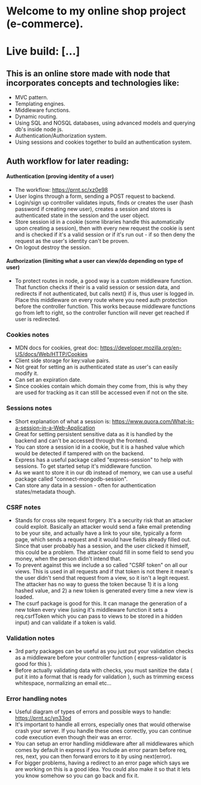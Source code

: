 # Welcome to my online shop project (e-commerce).

# Live build: [...]

## This is an online store made with node that incorporates concepts and technologies like:

- MVC pattern.
- Templating engines.
- Middleware functions.
- Dynamic routing.
- Using SQL and NOSQL databases, using advanced models and querying db's inside node js.
- Authentication/Authorization system.
- Using sessions and cookies together to build an authentication system.

## Auth workflow for later reading:

#### Authentication (proving identity of a user)

- The workflow: <https://prnt.sc/xz0e98>
- User logins through a form, sending a POST request to backend.
- Login/sign up controller validates inputs, finds or creates the user (hash password if creating new user), creates a session and stores is authenticated state in the session and the user object.
- Store session id in a cookie (some libraries handle this automatically upon creating a session), then with every new request the cookie is sent and is checked if it's a valid session or if it's run out - if so then deny the request as the user's identity can't be proven.
- On logout destroy the session.

#### Authorization (limiting what a user can view/do depending on type of user)

- To protect routes in node, a good way is a custom middleware function. That function checks if their is a valid session or session data, and redirects if not authenticated, but calls next() if is, thus user is logged in. Place this middleware on every route where you need auth protection before the controller function. This works because middleware functions go from left to right, so the controller function will never get reached if user is redirected.

### Cookies notes

- MDN docs for cookies, great doc: <https://developer.mozilla.org/en-US/docs/Web/HTTP/Cookies>
- Client side storage for key:value pairs.
- Not great for setting an is authenticated state as user's can easily modify it.
- Can set an expiration date.
- Since cookies contain which domain they come from, this is why they are used for tracking as it can still be accessed even if not on the site.

### Sessions notes

- Short explanation of what a session is: <https://www.quora.com/What-is-a-session-in-a-Web-Application>
- Great for setting persistent sensitive data as it is handled by the backend and can't be accessed through the frontend.
- You can store a session id in a cookie, but it is a hashed value which would be detected if tampered with on the backend.
- Express has a useful package called "express-session" to help with sessions. To get started setup it's middleware function.
- As we want to store it in our db instead of memory, we can use a useful package called "connect-mongodb-session".
- Can store any data in a session - often for authentication states/metadata though.

### CSRF notes

- Stands for cross site request forgery. It's a security risk that an attacker could exploit. Basically an attacker would send a fake email pretending to be your site, and actually have a link to your site, typically a form page, which sends a request and it would have fields already filled out. Since that user probably has a session, and the user clicked it himself, this could be a problem. The attacker could fill in some field to send you money, when the person didn't intend that.
- To prevent against this we include a so called "CSRF token" on all our views. This is used in all requests and if that token is not there it mean's the user didn't send that request from a view, so it isn't a legit request. The attacker has no way to guess the token because 1) it is a long hashed value, and 2) a new token is generated every time a new view is loaded.
- The csurf package is good for this. It can manage the generation of a new token every view (using it's middleware function it sets a req.csrfToken which you can pass to views to be stored in a hidden input) and can validate if a token is valid.

### Validation notes

- 3rd party packages can be useful as you just put your validation checks as a middleware before your controller function ( express-validator is good for this ).
- Before actually validating data with checks, you must sanitize the data ( put it into a format that is ready for validation ), such as trimming excess whitespace, normalizing an email etc...

### Error handling notes

- Useful diagram of types of errors and possible ways to handle: <https://prnt.sc/yn33od>
- It's important to handle all errors, especially ones that would otherwise crash your server. If you handle these ones correctly, you can continue code execution even though their was an error.
- You can setup an error handling middleware after all middlewares which comes by default in express if you include an error param before req, res, next, you can then forward errors to it by using next(error).
- For bigger problems, having a redirect to an error page which says we are working on this is a good idea. You could also make it so that it lets you know somehow so you can go back and fix it.
